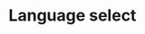 ---
layout: design
title: Language select
ref: 00.Global_05.Language select
image: 00.Global_05.Language select.png
---